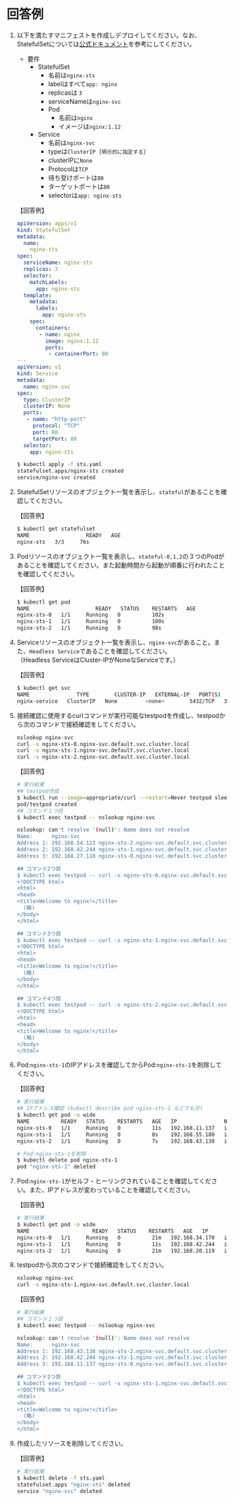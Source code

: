 # 回答例

1. 以下を満たすマニフェストを作成しデプロイしてください。なお、StatefulSetについては[公式ドキュメント][1]を参考にしてください。

   - 要件
     - StatefulSet
       - 名前は`nginx-sts`
       - labelはすべて`app: nginx`
       - replicasは `3`
       - serviceNameは`nginx-svc`
       - Pod
         - 名前は`nginx`
         - イメージは`nginx:1.12`
     - Service
       - 名前は`nginx-svc`
       - typeは`ClusterIP`（`明示的に指定する`）
       - clusterIPに`None`
       - Protocolは`TCP`
       - 待ち受けポートは`80`
       - ターゲットポートは`80`
       - selectorは`app: nginx-sts`

   【回答例】

   ```yml
   apiVersion: apps/v1
   kind: StatefulSet
   metadata:
     name:
       nginx-sts
   spec:
     serviceName: nginx-sts
     replicas: 3
     selector:
       matchLabels:
         app: nginx-sts
     template:
       metadata:
         labels:
           app: nginx-sts
       spec:
         containers:
          - name: nginx
            image: nginx:1.12
            ports:
             - containerPort: 80
   ---
   apiVersion: v1
   kind: Service
   metadata:
     name: nginx-svc
   spec:
     type: ClusterIP
     clusterIP: None
     ports:
      - name: "http-port"
        protocol: "TCP"
        port: 80
        targetPort: 80
     selector:
       app: nginx-sts
   ```

   ```bash
   $ kubectl apply -f sts.yaml
   statefulset.apps/nginx-sts created
   service/nginx-svc created
   ```

1. StatefulSetリソースのオブジェクト一覧を表示し、`stateful`があることを確認してください。

   【回答例】

   ```bash
   $ kubectl get statefulset
   NAME                  READY   AGE
   nginx-sts   3/3     76s
   ```

1. Podリソースのオブジェクト一覧を表示し、`stateful-0,1,2`の３つのPodがあることを確認してください。また起動時間から起動が順番に行われたことを確認してください。

   【回答例】

   ```bash
   $ kubectl get pod
   NAME                     READY   STATUS    RESTARTS   AGE
   nginx-sts-0   1/1     Running   0          102s
   nginx-sts-1   1/1     Running   0          100s
   nginx-sts-2   1/1     Running   0          98s
   ```

1. Serviceリソースのオブジェクト一覧を表示し、`nginx-svc`があること。また、`Headless Service`であることを確認してください。  
  （Headless ServiceはCluster-IPがNoneなServiceです。）

   【回答例】

   ```bash
   $ kubectl get svc
   NAME               TYPE        CLUSTER-IP   EXTERNAL-IP   PORT(S)    AGE
   nginx-service   ClusterIP   None         <none>        5432/TCP   3m25s
   ```

1. 接続確認に使用するcurlコマンドが実行可能なtestpodを作成し、testpodから次のコマンドで接続確認をしてください。

   ```bash
   nslookup nginx-svc
   curl -s nginx-sts-0.nginx-svc.default.svc.cluster.local
   curl -s nginx-sts-1.nginx-svc.default.svc.cluster.local
   curl -s nginx-sts-2.nginx-svc.default.svc.cluster.local
   ```

   【回答例】

   ```bash
   # 実行結果
   ## testpod作成
   $ kubectl run --image=appropriate/curl --restart=Never testpod sleep 3600
   pod/testpod created
   ## コマンド１つ目
   $ kubectl exec testpod -- nslookup nginx-svc

   nslookup: can't resolve '(null)': Name does not resolve
   Name:      nginx-svc
   Address 1: 192.168.54.123 nginx-sts-2.nginx-svc.default.svc.cluster.local
   Address 2: 192.168.42.244 nginx-sts-1.nginx-svc.default.svc.cluster.local
   Address 3: 192.168.27.110 nginx-sts-0.nginx-svc.default.svc.cluster.local

   ## コマンド2つ目
   $ kubectl exec testpod -- curl -s nginx-sts-0.nginx-svc.default.svc.cluster.local
   <!DOCTYPE html>
   <html>
   <head>
   <title>Welcome to nginx!</title>
     (略)
   </body>
   </html>

   ## コマンド3つ目
   $ kubectl exec testpod -- curl -s nginx-sts-1.nginx-svc.default.svc.cluster.local
   <!DOCTYPE html>
   <html>
   <head>
   <title>Welcome to nginx!</title>
     (略)
   </body>
   </html>

   ## コマンド4つ目
   $ kubectl exec testpod -- curl -s nginx-sts-2.nginx-svc.default.svc.cluster.local
   <!DOCTYPE html>
   <html>
   <head>
   <title>Welcome to nginx!</title>
     (略)
   </body>
   </html>
   ```

1. Pod:`nginx-sts-1`のIPアドレスを確認してからPod:`nginx-sts-1`を削除してください。

   【回答例】

   ```bash
   # 実行結果
   ## IPアドレス確認 (kubectl describe pod nginx-sts-1 などでも可)
   $ kubectl get pod -o wide
   NAME          READY   STATUS    RESTARTS   AGE   IP               NODE                                           NOMINATED NODE   READINESS GATES
   nginx-sts-0   1/1     Running   0          11s   192.168.11.137   ip-192-168-5-135.us-west-1.compute.internal    <none>           <none>
   nginx-sts-1   1/1     Running   0          8s    192.168.55.180   ip-192-168-40-85.us-west-1.compute.internal    <none>           <none>
   nginx-sts-2   1/1     Running   0          7s    192.168.43.138   ip-192-168-60-176.us-west-1.compute.internal   <none>           <none>

   # Pod:nginx-sts-1を削除
   $ kubectl delete pod nginx-sts-1
   pod "nginx-sts-1" deleted
   ```

1. Pod:`nginx-sts-1`がセルフ・ヒーリングされていることを確認してください。また、IPアドレスが変わっていることを確認してください。

   【回答例】

   ```bash
   # 実行結果
   $ kubectl get pod -o wide
   NAME                    READY   STATUS    RESTARTS   AGE   IP               NODE                                           NOMINATED NODE   READINESS GATES
   nginx-sts-0   1/1     Running   0          21m   192.168.34.170   ip-192-168-50-200.us-west-1.compute.internal   <none>           <none>
   nginx-sts-1   1/1     Running   0          11s   192.168.42.244   ip-192-168-40-85.us-west-1.compute.internal    <none>           <none>
   nginx-sts-2   1/1     Running   0          21m   192.168.20.119   ip-192-168-9-62.us-west-1.compute.internal     <none>           <none>
   ```

1. testpodから次のコマンドで接続確認をしてください。

   ```bash
   nslookup nginx-svc
   curl -s nginx-sts-1.nginx-svc.default.svc.cluster.local
   ```

   【回答例】

   ```bash
   # 実行結果
   ## コマンド１つ目
   $ kubectl exec testpod -- nslookup nginx-svc

   nslookup: can't resolve '(null)': Name does not resolve
   Name:      nginx-svc
   Address 1: 192.168.43.138 nginx-sts-2.nginx-svc.default.svc.cluster.local
   Address 2: 192.168.42.244 nginx-sts-1.nginx-svc.default.svc.cluster.local
   Address 3: 192.168.11.137 nginx-sts-0.nginx-svc.default.svc.cluster.local

   ## コマンド2つ目
   $ kubectl exec testpod -- curl -s nginx-sts-1.nginx-svc.default.svc.cluster.local
   <!DOCTYPE html>
   <html>
   <head>
   <title>Welcome to nginx!</title>
     (略)
   </body>
   </html>
   ```

1. 作成したリソースを削除してください。

   【回答例】

   ```bash
   # 実行結果
   $ kubectl delete -f sts.yaml
   statefulset.apps "nginx-sts" deleted
   service "nginx-svc" deleted
   ```

[1]:https://kubernetes.io/docs/concepts/workloads/controllers/statefulset/
